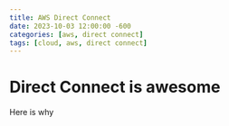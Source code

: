 ```yaml
---
title: AWS Direct Connect
date: 2023-10-03 12:00:00 -600
categories: [aws, direct connect]
tags: [cloud, aws, direct connect]    
---
```


# Direct Connect is awesome

Here is why